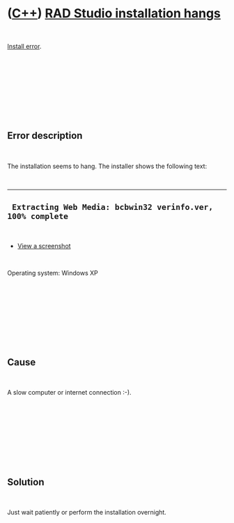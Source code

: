 



 

 

 

 

 

([C++](Cpp.md)) [RAD Studio installation hangs](CppInstallErrorRadStudioInstallationHangs.md)
===============================================================================================

 

[Install error](CppInstallError.md).

 

 

 

 

 

Error description
-----------------

 

The installation seems to hang. The installer shows the following text:

 

  --------------------------------------------------------------
  ` Extracting Web Media: bcbwin32 verinfo.ver, 100% complete`
  --------------------------------------------------------------

 

-   [View a screenshot](CppInstallErrorRadStudioInstallationHangs.png)

 

Operating system: Windows XP

 

 

 

 

 

Cause
-----

 

A slow computer or internet connection :-).

 

 

 

 

 

Solution
--------

 

Just wait patiently or perform the installation overnight.

 

 

 

 

 





 



